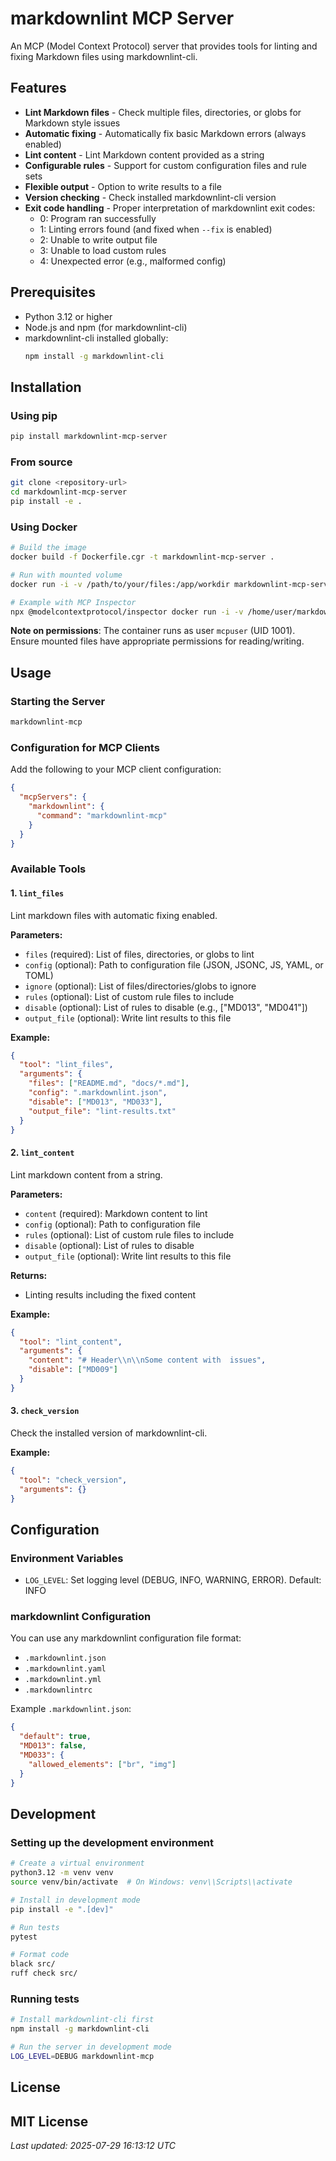 # markdownlint MCP Server

An MCP (Model Context Protocol) server that provides tools for linting and fixing Markdown files using markdownlint-cli.

## Features

- **Lint Markdown files** - Check multiple files, directories, or globs for Markdown style issues
- **Automatic fixing** - Automatically fix basic Markdown errors (always enabled)
- **Lint content** - Lint Markdown content provided as a string
- **Configurable rules** - Support for custom configuration files and rule sets
- **Flexible output** - Option to write results to a file
- **Version checking** - Check installed markdownlint-cli version
- **Exit code handling** - Proper interpretation of markdownlint exit codes:
  - 0: Program ran successfully
  - 1: Linting errors found (and fixed when `--fix` is enabled)
  - 2: Unable to write output file
  - 3: Unable to load custom rules
  - 4: Unexpected error (e.g., malformed config)

## Prerequisites

- Python 3.12 or higher
- Node.js and npm (for markdownlint-cli)
- markdownlint-cli installed globally:
  ```bash
  npm install -g markdownlint-cli
  ```

## Installation

### Using pip

```bash
pip install markdownlint-mcp-server
```

### From source

```bash
git clone <repository-url>
cd markdownlint-mcp-server
pip install -e .
```

### Using Docker

```bash
# Build the image
docker build -f Dockerfile.cgr -t markdownlint-mcp-server .

# Run with mounted volume
docker run -i -v /path/to/your/files:/app/workdir markdownlint-mcp-server

# Example with MCP Inspector
npx @modelcontextprotocol/inspector docker run -i -v /home/user/markdown-files:/app/workdir markdownlint-mcp-server
```

**Note on permissions**: The container runs as user `mcpuser` (UID 1001). Ensure mounted files have appropriate permissions for reading/writing.

## Usage

### Starting the Server

```bash
markdownlint-mcp
```

### Configuration for MCP Clients

Add the following to your MCP client configuration:

```json
{
  "mcpServers": {
    "markdownlint": {
      "command": "markdownlint-mcp"
    }
  }
}
```

### Available Tools

#### 1. `lint_files`
Lint markdown files with automatic fixing enabled.

**Parameters:**
- `files` (required): List of files, directories, or globs to lint
- `config` (optional): Path to configuration file (JSON, JSONC, JS, YAML, or TOML)
- `ignore` (optional): List of files/directories/globs to ignore
- `rules` (optional): List of custom rule files to include
- `disable` (optional): List of rules to disable (e.g., ["MD013", "MD041"])
- `output_file` (optional): Write lint results to this file

**Example:**
```json
{
  "tool": "lint_files",
  "arguments": {
    "files": ["README.md", "docs/*.md"],
    "config": ".markdownlint.json",
    "disable": ["MD013", "MD033"],
    "output_file": "lint-results.txt"
  }
}
```

#### 2. `lint_content`
Lint markdown content from a string.

**Parameters:**
- `content` (required): Markdown content to lint
- `config` (optional): Path to configuration file
- `rules` (optional): List of custom rule files to include
- `disable` (optional): List of rules to disable
- `output_file` (optional): Write lint results to this file

**Returns:**
- Linting results including the fixed content

**Example:**
```json
{
  "tool": "lint_content",
  "arguments": {
    "content": "# Header\\n\\nSome content with  issues",
    "disable": ["MD009"]
  }
}
```

#### 3. `check_version`
Check the installed version of markdownlint-cli.

**Example:**
```json
{
  "tool": "check_version",
  "arguments": {}
}
```

## Configuration

### Environment Variables

- `LOG_LEVEL`: Set logging level (DEBUG, INFO, WARNING, ERROR). Default: INFO

### markdownlint Configuration

You can use any markdownlint configuration file format:
- `.markdownlint.json`
- `.markdownlint.yaml`
- `.markdownlint.yml`
- `.markdownlintrc`

Example `.markdownlint.json`:
```json
{
  "default": true,
  "MD013": false,
  "MD033": {
    "allowed_elements": ["br", "img"]
  }
}
```

## Development

### Setting up the development environment

```bash
# Create a virtual environment
python3.12 -m venv venv
source venv/bin/activate  # On Windows: venv\\Scripts\\activate

# Install in development mode
pip install -e ".[dev]"

# Run tests
pytest

# Format code
black src/
ruff check src/
```

### Running tests

```bash
# Install markdownlint-cli first
npm install -g markdownlint-cli

# Run the server in development mode
LOG_LEVEL=DEBUG markdownlint-mcp
```

## License

MIT License
---
*Last updated: 2025-07-29 16:13:12 UTC*
